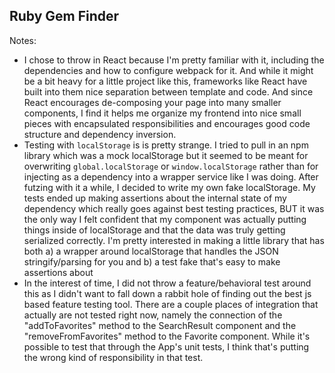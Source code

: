 ## Ruby Gem Finder

Notes:
* I chose to throw in React because I'm pretty familiar with it, including the dependencies and how to configure webpack for it. And while it might be a bit heavy for a little project like this, frameworks like React have built into them nice separation between template and code. And since React encourages de-composing your page into many smaller components, I find it helps me organize my frontend into nice small pieces with encapsulated responsibilities and encourages good code structure and dependency inversion.
* Testing with `localStorage` is is pretty strange. I tried to pull in an npm library which was a mock localStorage but it seemed to be meant for overwriting `global.localStorage` or `window.localStorage` rather than for injecting as a dependency into a wrapper service like I was doing. After futzing with it a while, I decided to write my own fake localStorage. My tests ended up making assertions about the internal state of my dependency which really goes against best testing practices, BUT it was the only way I felt confident that my component was actually putting things inside of localStorage and that the data was truly getting serialized correctly. I'm pretty interested in making a little library that has both a) a wrapper around localStorage that handles the JSON stringify/parsing for you and b) a test fake that's easy to make assertions about
* In the interest of time, I did not throw a feature/behavioral test around this as I didn't want to fall down a rabbit hole of finding out the best js based feature testing tool. There are a couple places of integration that actually are not tested right now, namely the connection of the "addToFavorites" method to the SearchResult component and the "removeFromFavorites" method to the Favorite component. While it's possible to test that through the App's unit tests, I think that's putting the wrong kind of responsibility in that test.